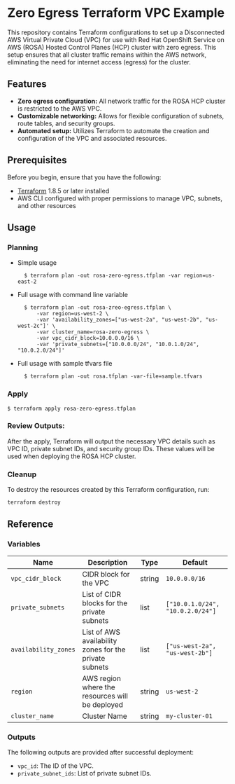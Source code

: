 # Zero Egress Terraform VPC Example

This repository contains Terraform configurations to set up a Disconnected AWS Virtual Private Cloud (VPC) for use with Red Hat OpenShift Service on AWS (ROSA) Hosted Control Planes (HCP) cluster with zero egress. This setup ensures that all cluster traffic remains within the AWS network, eliminating the need for internet access (egress) for the cluster.

## Features

- **Zero egress configuration:** All network traffic for the ROSA HCP cluster is restricted to the AWS VPC.
- **Customizable networking:** Allows for flexible configuration of subnets, route tables, and security groups.
- **Automated setup:** Utilizes Terraform to automate the creation and configuration of the VPC and associated resources.

## Prerequisites

Before you begin, ensure that you have the following:

- [Terraform](https://www.terraform.io/downloads.html) 1.8.5 or later installed
- AWS CLI configured with proper permissions to manage VPC, subnets, and other resources

## Usage

### Planning

- Simple usage

        $ terraform plan -out rosa-zero-egress.tfplan -var region=us-east-2

- Full usage with command line variable

        $ terraform plan -out rosa-zreo-egress.tfplan \
            -var region=us-west-2 \
            -var 'availability_zones=["us-west-2a", "us-west-2b", "us-west-2c"]' \
            -var cluster_name=rosa-zero-egress \
            -var vpc_cidr_block=10.0.0.0/16 \
            -var 'private_subnets=["10.0.0.0/24", "10.0.1.0/24", "10.0.2.0/24"]'


- Full usage with sample tfvars file

        $ terraform plan -out rosa.tfplan -var-file=sample.tfvars

### Apply

    $ terraform apply rosa-zero-egress.tfplan

### **Review Outputs:**

   After the apply, Terraform will output the necessary VPC details such as VPC ID, private subnet IDs, and security group IDs. These values will be used when deploying the ROSA HCP cluster.

### Cleanup

To destroy the resources created by this Terraform configuration, run:

```bash
terraform destroy
```

## Reference

### Variables

| Name               | Description                                            | Type   | Default |
|--------------------|--------------------------------------------------------|--------|---------|
| `vpc_cidr_block`    | CIDR block for the VPC                                 | string | `10.0.0.0/16` |
| `private_subnets`   | List of CIDR blocks for the private subnets             | list   | `["10.0.1.0/24", "10.0.2.0/24"]` |
| `availability_zones`| List of AWS availability zones for the private subnets | list   | `["us-west-2a", "us-west-2b"]` |
| `region`            | AWS region where the resources will be deployed        | string | `us-west-2` |
| `cluster_name`      | Cluster Name                                           | string | `my-cluster-01` |

### Outputs

The following outputs are provided after successful deployment:

- `vpc_id`: The ID of the VPC.
- `private_subnet_ids`: List of private subnet IDs.

